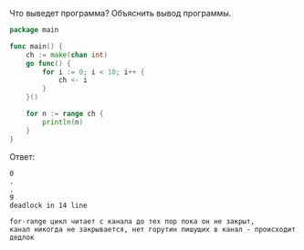 Что выведет программа? Объяснить вывод программы.

```go
package main

func main() {
	ch := make(chan int)
	go func() {
		for i := 0; i < 10; i++ {
			ch <- i
		}
	}()

	for n := range ch {
		println(n)
	}
}
```

Ответ:
```
0
.
.
9
deadlock in 14 line

for-range цикл читает с канала до тех пор пока он не закрыт,
канал никогда не закрывается, нет горутин пишущих в канал - происходит дедлок 
```
